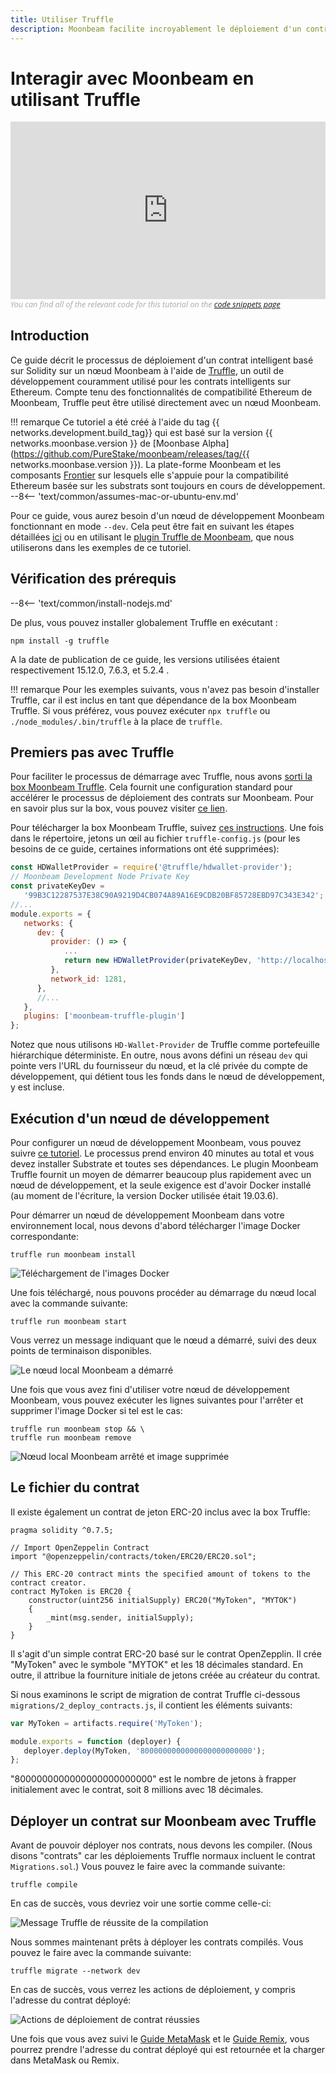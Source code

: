 ```yaml
---
title: Utiliser Truffle
description: Moonbeam facilite incroyablement le déploiement d'un contrat intelligent basé sur Solidity sur un nœud Moonbeam en utilisant Truffle. Apprenez comment dans ce tutoriel.
---
```


# Interagir avec Moonbeam en utilisant Truffle

<style>.embed-container { position: relative; padding-bottom: 56.25%; height: 0; overflow: hidden; max-width: 100%; } .embed-container iframe, .embed-container object, .embed-container embed { position: absolute; top: 0; left: 0; width: 100%; height: 100%; }</style><div class='embed-container'><iframe src='https://www.youtube.com/embed//RD5MefSPNeo' frameborder='0' allowfullscreen></iframe></div>
<style>.caption { font-family: Open Sans, sans-serif; font-size: 0.9em; color: rgba(170, 170, 170, 1); font-style: italic; letter-spacing: 0px; position: relative;}</style><div class='caption'>You can find all of the relevant code for this tutorial on the <a href="{{ config.site_url }}resources/code-snippets/">code snippets page</a></div>

## Introduction

Ce guide décrit le processus de déploiement d'un contrat intelligent basé sur Solidity sur un nœud Moonbeam à l'aide de [Truffle](https://www.trufflesuite.com/), un outil de développement couramment utilisé pour les contrats intelligents sur Ethereum. Compte tenu des fonctionnalités de compatibilité Ethereum de Moonbeam, Truffle peut être utilisé directement avec un nœud Moonbeam.

!!! remarque
    Ce tutoriel a été créé à l'aide du tag {{ networks.development.build_tag}} qui est basé sur la version {{ networks.moonbase.version }} de [Moonbase Alpha](https://github.com/PureStake/moonbeam/releases/tag/{{ networks.moonbase.version }}).  La plate-forme Moonbeam et les composants [Frontier](https://github.com/paritytech/frontier)  sur lesquels elle s'appuie pour la compatibilité Ethereum basée sur les substrats sont toujours en cours de développement.
    --8<-- 'text/common/assumes-mac-or-ubuntu-env.md'

Pour ce guide, vous aurez besoin d'un nœud de développement Moonbeam fonctionnant en mode `--dev`. Cela peut être fait en suivant les étapes détaillées [ici](/getting-started/local-node/setting-up-a-node/) ou en utilisant le [plugin Truffle de Moonbeam](/integrations/trufflebox/#the-moonbeam-truffle-plugin), que nous utiliserons dans les exemples de ce tutoriel.

## Vérification des prérequis

--8<-- 'text/common/install-nodejs.md'


De plus, vous pouvez installer globalement Truffle en exécutant :

```
npm install -g truffle
```

A la date de publication de ce guide, les versions utilisées étaient respectivement 15.12.0, 7.6.3, et 5.2.4 .

!!! remarque
    Pour les exemples suivants, vous n'avez pas besoin d'installer Truffle, car il est inclus en tant que dépendance de la box Moonbeam Truffle. Si vous préférez, vous pouvez exécuter  `npx truffle` ou `./node_modules/.bin/truffle` à la place de `truffle`.

## Premiers pas avec Truffle

Pour faciliter le processus de démarrage avec Truffle, nous avons [sorti la box Moonbeam Truffle](https://moonbeam.network/announcements/moonbeam-truffle-box-available-solidity-developers/). Cela fournit une configuration standard pour accélérer le processus de déploiement des contrats sur Moonbeam. Pour en savoir plus sur la box, vous pouvez visiter [ce lien](/integrations/trufflebox/).

Pour télécharger la box Moonbeam Truffle, suivez [ces instructions](/integrations/trufflebox/#downloading-and-setting-up-the-truffle-box). Une fois dans le répertoire, jetons un œil au fichier `truffle-config.js` (pour les besoins de ce guide, certaines informations ont été supprimées):

```js
const HDWalletProvider = require('@truffle/hdwallet-provider');
// Moonbeam Development Node Private Key
const privateKeyDev =
   '99B3C12287537E38C90A9219D4CB074A89A16E9CDB20BF85728EBD97C343E342';
//...
module.exports = {
   networks: {
      dev: {
         provider: () => {
            ...
            return new HDWalletProvider(privateKeyDev, 'http://localhost:9933/')
         },
         network_id: 1281,
      },
      //...
   },
   plugins: ['moonbeam-truffle-plugin']
};
```

Notez que nous utilisons `HD-Wallet-Provider` de Truffle comme portefeuille hiérarchique déterministe. En outre, nous avons défini un réseau `dev` qui pointe vers l'URL du fournisseur du nœud, et la clé privée du compte de développement, qui détient tous les fonds dans le nœud de développement, y est incluse.

## Exécution d'un nœud de développement

Pour configurer un nœud de développement Moonbeam, vous pouvez suivre [ce tutoriel](/getting-started/local-node/setting-up-a-node/). Le processus prend environ 40 minutes au total et vous devez installer Substrate et toutes ses dépendances. Le plugin Moonbeam Truffle fournit un moyen de démarrer beaucoup plus rapidement avec un nœud de développement, et la seule exigence est d'avoir Docker installé (au moment de l'écriture, la version Docker utilisée était 19.03.6).

Pour démarrer un nœud de développement Moonbeam dans votre environnement local, nous devons d'abord télécharger l'image Docker correspondante:

```
truffle run moonbeam install
```

![Téléchargement de l'images Docker](/images/truffle/using-truffle-1.png)

Une fois téléchargé, nous pouvons procéder au démarrage du nœud local avec la commande suivante:

```
truffle run moonbeam start
```

Vous verrez un message indiquant que le nœud a démarré, suivi des deux points de terminaison disponibles.

![Le nœud local Moonbeam a démarré](/images/truffle/using-truffle-2.png)

Une fois que vous avez fini d'utiliser votre nœud de développement Moonbeam, vous pouvez exécuter les lignes suivantes pour l'arrêter et supprimer l'image Docker si tel est le cas:

```
truffle run moonbeam stop && \
truffle run moonbeam remove
```

![Nœud local Moonbeam arrêté et image supprimée](/images/truffle/using-truffle-3.png)

## Le fichier du contrat

Il existe également un contrat de jeton ERC-20 inclus avec la box Truffle:

```solidity
pragma solidity ^0.7.5;

// Import OpenZeppelin Contract
import "@openzeppelin/contracts/token/ERC20/ERC20.sol";

// This ERC-20 contract mints the specified amount of tokens to the contract creator.
contract MyToken is ERC20 {
    constructor(uint256 initialSupply) ERC20("MyToken", "MYTOK")
    {
        _mint(msg.sender, initialSupply);
    }
}
```

Il s'agit d'un simple contrat ERC-20 basé sur le contrat OpenZepplin. Il crée "MyToken" avec le symbole "MYTOK" et les 18 décimales standard. En outre, il attribue la fourniture initiale de jetons créée au créateur du contrat.

Si nous examinons le script de migration de contrat Truffle ci-dessous  `migrations/2_deploy_contracts.js`,  il contient les éléments suivants:

```javascript
var MyToken = artifacts.require('MyToken');

module.exports = function (deployer) {
   deployer.deploy(MyToken, '8000000000000000000000000');
};
```

"8000000000000000000000000" est le nombre de jetons à frapper initialement avec le contrat, soit 8 millions avec 18 décimales.

## Déployer un contrat sur Moonbeam avec Truffle

Avant de pouvoir déployer nos contrats, nous devons les compiler. (Nous disons "contrats" car les déploiements Truffle normaux incluent le contrat `Migrations.sol`.) Vous pouvez le faire avec la commande suivante:

```
truffle compile
```

En cas de succès, vous devriez voir une sortie comme celle-ci:

![Message Truffle de réussite de la compilation ](/images/truffle/using-truffle-4.png)

Nous sommes maintenant prêts à déployer les contrats compilés. Vous pouvez le faire avec la commande suivante:

```
truffle migrate --network dev
```

En cas de succès, vous verrez les actions de déploiement, y compris l'adresse du contrat déployé:

![Actions de déploiement de contrat réussies](/images/truffle/using-truffle-5.png)

Une fois que vous avez suivi le [Guide MetaMask](/getting-started/local-node/using-metamask/) et le [Guide Remix](/getting-started/local-node/using-remix/), vous pourrez prendre l'adresse du contrat déployé qui est retournée et la charger dans MetaMask ou Remix.

